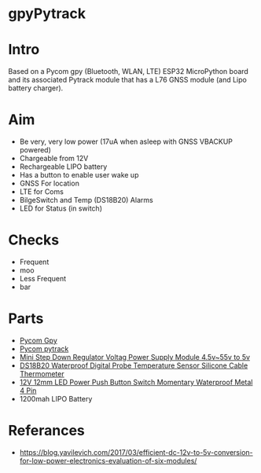 gpyPytrack
=========

Intro
==========
Based on a Pycom gpy (Bluetooth, WLAN, LTE) ESP32 MicroPython board and its associated Pytrack module that has a L76 GNSS module (and Lipo battery charger).

Aim
==========
* Be very, very low power (17uA when asleep with GNSS VBACKUP powered)
* Chargeable from 12V
* Rechargeable LIPO battery
* Has a button to enable user wake up
* GNSS For location
* LTE for Coms
* BilgeSwitch and Temp (DS18B20) Alarms
* LED for Status (in switch)

Checks
=============
* Frequent
 * moo
* Less Frequent
 * bar

Parts
==========
* [Pycom Gpy](https://pycom.io/hardware/gpy-specs)
* [Pycom pytrack](https://pycom.io/hardware/pytrack-specs/)
* [Mini Step Down Regulator Voltag Power Supply Module 4.5v~55v to 5v](https://www.ebay.co.uk/sch/i.html?_osacat=0&_odkw=Mini+Step+Down+Regulator+Voltag+Power+Supply+Module+4.5v~55v+to+5v&_from=R40&_trksid=p2334524.m570.l1313.TR0.TRC0.H0.XMini+Step+Down+Regulator+Voltag+Power+Supply+Module+4.5v~55v+to+5v+600ma.TRS0&_nkw=Mini+Step+Down+Regulator+Voltag+Power+Supply+Module+4.5v~55v+to+5v+600ma&_sacat=0)
* [DS18B20 Waterproof Digital Probe Temperature Sensor Silicone Cable Thermometer](https://www.ebay.co.uk/sch/i.html?_from=R40&_trksid=p2380057.m570.l1313.TR0.TRC0.H0.Xvermont+l+tent.TRS0&_nkw=DS18B20+Waterproof+Digital+Probe+Temperature+Sensor+Silicone+Cable+Thermometer&_sacat=0)
* [12V 12mm LED Power Push Button Switch Momentary Waterproof Metal 4 Pin](https://www.ebay.co.uk/sch/i.html?_osacat=0&_odkw=waterproof+LED+switch+12mm&_from=R40&_trksid=p2334524.m570.l1313.TR0.TRC0.H0.Xwaterproof+LED+switch+12mm+momentary.TRS0&_nkw=waterproof+LED+switch+12mm+momentary&_sacat=0)
* 1200mah LIPO Battery

Referances
=============
* https://blog.yavilevich.com/2017/03/efficient-dc-12v-to-5v-conversion-for-low-power-electronics-evaluation-of-six-modules/
